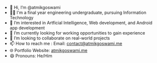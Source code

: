 - 👋 Hi, I’m @atmikgoswami
- 🧑‍🎓 I'm a final year engineering undergraduate, pursuing Information Technology
- 👀 I’m interested in Artficial Intelligence, Web development, and Android app development 
- 🌱 I’m currently looking for working opportunities to gain experience 
- 💞️ I’m looking to collaborate on real-world projects
- 📫 How to reach me : Email: contact@atmikgoswami.me
- 🌐 Portfolio Website: [atmikgoswami.me](https://atmikgoswami.me)
- 😄 Pronouns: He/Him

<!---
atmikgoswami/atmikgoswami is a ✨ special ✨ repository because its `README.md` (this file) appears on your GitHub profile.
You can click the Preview link to take a look at your changes.
--->
